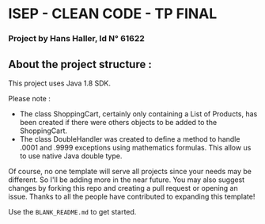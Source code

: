 # ISEP - CLEAN CODE - TP FINAL
### Project by Hans Haller, Id N° 61622

## About the project structure :

This project uses Java 1.8 SDK.

Please note :

* The class ShoppingCart, certainly only containing a List of Products, has been created if there were others objects to be added to the ShoppingCart.
* The class DoubleHandler was created to define a method to handle .0001 and .9999 exceptions using mathematics formulas. This allow us to use native Java double type.

Of course, no one template will serve all projects since your needs may be different. So I'll be adding more in the near future. You may also suggest changes by forking this repo and creating a pull request or opening an issue. Thanks to all the people have contributed to expanding this template!

Use the `BLANK_README.md` to get started.